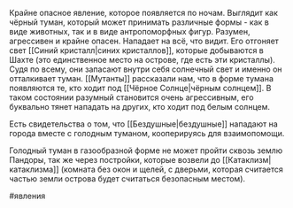 Крайне опасное явление, которое появляется по ночам. Выглядит как чёрный туман, который может принимать различные формы - как в виде животных, так и в виде антропоморфных фигур. Разумен, агрессивен и крайне опасен. Нападает на всё, что видит. Его отгоняет свет [[Синий кристалл|синих кристаллов]], которые добываются в Шахте (это единственное место на острове, где есть эти кристаллы). Судя по всему, они запасают внутри себя солнечный свет и именно он отталкивает туман. [[Мутанты]] рассказали нам, что в форме тумана появляются те, кто ходит под [[Чёрное Солнце|чёрным солнцем]]. В таком состоянии разумный становится очень агрессивным, его буквально тянет нападать на других, кто ходит под белым солнцем.

Есть свидетельства о том, что [[Бездушные|бездушные]] нападают на города вместе с голодным туманом, кооперируясь для взаимопомощи.

Голодный туман в газообразной форме не может пройти сквозь землю Пандоры, так же через постройки, которые возвели до [[Катаклизм|катаклизма]] (комната без окон и щелей, с дверьми, которая считается частью земли острова будет считаться безопасным местом).

#явления 
